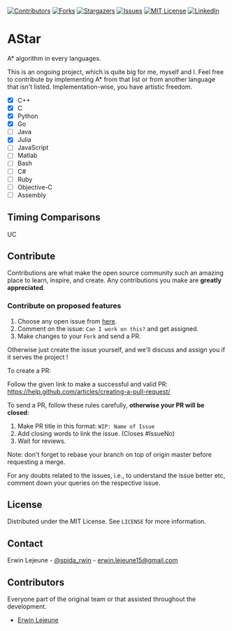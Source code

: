 [![Contributors][contributors-shield]][contributors-url]
[![Forks][forks-shield]][forks-url]
[![Stargazers][stars-shield]][stars-url]
[![Issues][issues-shield]][issues-url]
[![MIT License][license-shield]][license-url]
[![LinkedIn][linkedin-shield]][linkedin-url]

# AStar

A* algorithm in every languages.

This is an ongoing project, which is quite big for me, myself and I. Feel free to contribute by implementing A* from that list or from another language that isn't listed. Implementation-wise, you have artistic freedom.

- [x] C++
- [x] C
- [x] Python
- [x] Go
- [ ] Java
- [x] Julia
- [ ] JavaScript
- [ ] Matlab
- [ ] Bash
- [ ] C#
- [ ] Ruby
- [ ] Objective-C
- [ ] Assembly

## Timing Comparisons

UC

## Contribute

Contributions are what make the open source community such an amazing place to learn, inspire, and create. Any contributions you make are **greatly appreciated**.

### Contribute on proposed features

1. Choose any open issue from [here](https://github.com/guilyx/astar/issues). 
2. Comment on the issue: `Can I work on this?` and get assigned.
3. Make changes to your `Fork` and send a PR.

Otherwise just create the issue yourself, and we'll discuss and assign you if it serves the project !

To create a PR:

Follow the given link to make a successful and valid PR: https://help.github.com/articles/creating-a-pull-request/

To send a PR, follow these rules carefully, **otherwise your PR will be closed**:

1. Make PR title in this format: `WIP: Name of Issue`
2. Add closing words to link the issue. (Closes #IssueNo)
3. Wait for reviews.

Note: don't forget to rebase your branch on top of origin master before requesting a merge.

For any doubts related to the issues, i.e., to understand the issue better etc, comment down your queries on the respective issue.

## License

Distributed under the MIT License. See `LICENSE` for more information.

## Contact

Erwin Lejeune - [@spida_rwin](https://twitter.com/spida_rwin) - erwin.lejeune15@gmail.com

## Contributors

Everyone part of the original team or that assisted throughout the development.

- [Erwin Lejeune](https://github.com/Guilyx)

[contributors-shield]: https://img.shields.io/github/contributors/guilyx/astar.svg?style=flat-square
[contributors-url]: https://github.com/guilyx/astar/graphs/contributors
[forks-shield]: https://img.shields.io/github/forks/guilyx/astar.svg?style=flat-square
[forks-url]: https://github.com/guilyx/astar/network/members
[stars-shield]: https://img.shields.io/github/stars/guilyx/astar.svg?style=flat-square
[stars-url]: https://github.com/guilyx/astar/stargazers
[issues-shield]: https://img.shields.io/github/issues/guilyx/astar.svg?style=flat-square
[issues-url]: https://github.com/guilyx/astar/issues
[license-shield]: https://img.shields.io/github/license/guilyx/astar.svg?style=flat-square
[license-url]: https://github.com/guilyx/astar/blob/master/LICENSE.md
[linkedin-shield]: https://img.shields.io/badge/-LinkedIn-black.svg?style=flat-square&logo=linkedin&colorB=555
[linkedin-url]: https://linkedin.com/in/erwinlejeune-lkn
